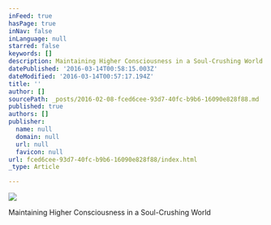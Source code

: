 ```yaml
---
inFeed: true
hasPage: true
inNav: false
inLanguage: null
starred: false
keywords: []
description: Maintaining Higher Consciousness in a Soul-Crushing World
datePublished: '2016-03-14T00:58:15.003Z'
dateModified: '2016-03-14T00:57:17.194Z'
title: ''
author: []
sourcePath: _posts/2016-02-08-fced6cee-93d7-40fc-b9b6-16090e828f88.md
published: true
authors: []
publisher:
  name: null
  domain: null
  url: null
  favicon: null
url: fced6cee-93d7-40fc-b9b6-16090e828f88/index.html
_type: Article

---
```

![](https://the-grid-user-content.s3-us-west-2.amazonaws.com/5a522193-a66b-49a9-b13d-32694cf73d81.jpg)

Maintaining Higher Consciousness in a Soul-Crushing World